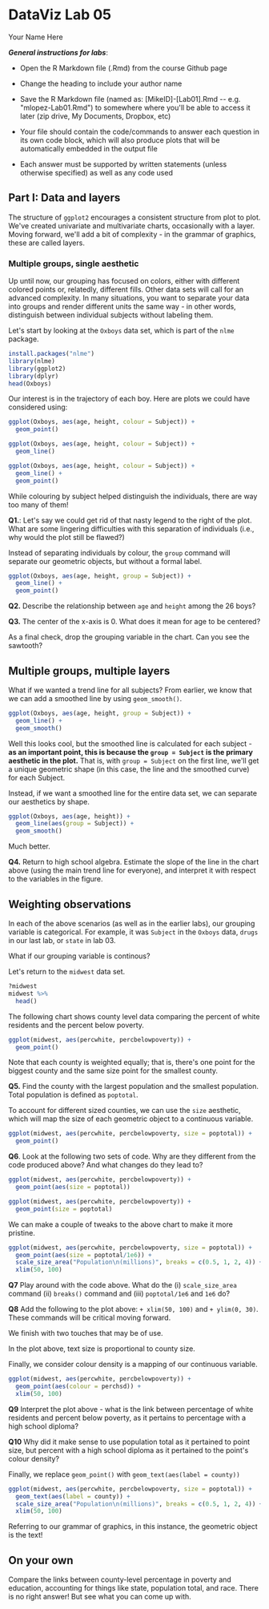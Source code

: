 # DataViz Lab 05
Your Name Here  



***General instructions for labs***: 

+  Open the R Markdown file (.Rmd) from the course Github page

+  Change the heading to include your author name

+  Save the R Markdown file (named as:  [MikeID]-[Lab01].Rmd -- e.g. "mlopez-Lab01.Rmd") to somewhere where you'll be able to access it later (zip drive, My Documents, Dropbox, etc)

+  Your file should contain the code/commands to answer each question in its own code block, which will also produce plots that will be automatically embedded in the output file

+  Each answer must be supported by written statements (unless otherwise specified) as well as any code used

## Part I: Data and layers

The structure of `ggplot2` encourages a consistent structure from plot to plot. We've created univariate and multivariate charts, occasionally with a layer. Moving forward, we'll add a bit of complexity - in the grammar of graphics, these are called layers. 

### Multiple groups, single aesthetic

Up until now, our grouping has focused on colors, either with different colored points or, relatedly, different fills. Other data sets will call for an advanced complexity. In many situations, you want to separate your data into groups and render different units the same way - in other words, distinguish between individual subjects without labeling them.

Let's start by looking at the `Oxboys` data set, which is part of the `nlme` package.


```r
install.packages("nlme")
library(nlme)
library(ggplot2)
library(dplyr)
head(Oxboys)
```

Our interest is in the trajectory of each boy. Here are plots we could have considered using:


```r
ggplot(Oxboys, aes(age, height, colour = Subject)) + 
  geom_point()

ggplot(Oxboys, aes(age, height, colour = Subject)) + 
  geom_line()

ggplot(Oxboys, aes(age, height, colour = Subject)) + 
  geom_line() + 
  geom_point()
```

While colouring by subject helped distinguish the individuals, there are way too many of them! 

**Q1.**: Let's say we could get rid of that nasty legend to the right of the plot. What are some lingering difficulties with this separation of individuals (i.e., why would the plot still be flawed?)

Instead of separating individuals by colour, the `group` command will separate our geometric objects, but without a formal label.


```r
ggplot(Oxboys, aes(age, height, group = Subject)) + 
  geom_line() + 
  geom_point()
```

**Q2.** Describe the relationship between `age` and `height` among the 26 boys?  

**Q3.** The center of the x-axis is 0. What does it mean for age to be centered?

As a final check, drop the grouping variable in the chart. Can you see the sawtooth?

## Multiple groups, multiple layers

What if we wanted a trend line for all subjects? From earlier, we know that we can add a smoothed line by using `geom_smooth()`.


```r
ggplot(Oxboys, aes(age, height, group = Subject)) + 
  geom_line() + 
  geom_smooth()
```

Well this looks cool, but the smoothed line is calculated for each subject - **as an important point, this is because the `group = Subject` is the primary aesthetic in the plot.** That is, with `group = Subject` on the first line, we'll get a unique geometric shape (in this case, the line and the smoothed curve) for each Subject.

Instead, if we want a smoothed line for the entire data set, we can separate our aesthetics by shape.


```r
ggplot(Oxboys, aes(age, height)) + 
  geom_line(aes(group = Subject)) + 
  geom_smooth()
```

Much better. 

**Q4.** Return to high school algebra. Estimate the slope of the line in the chart above (using the main trend line for everyone), and interpret it with respect to the variables in the figure.

## Weighting observations

In each of the above scenarios (as well as in the earlier labs), our grouping variable is categorical. For example, it was `Subject` in the `Oxboys` data, `drugs` in our last lab, or `state` in lab 03.

What if our grouping variable is continous? 

Let's return to the `midwest` data set. 


```r
?midwest
midwest %>%
  head()
```

The following chart shows county level data comparing the percent of white residents and the percent below poverty.


```r
ggplot(midwest, aes(percwhite, percbelowpoverty)) + 
  geom_point()
```

Note that each county is weighted equally; that is, there's one point for the biggest county and the same size point for the smallest county.

**Q5.** Find the county with the largest population and the smallest population. Total population is defined as `poptotal`. 

To account for different sized counties, we can use the `size` aesthetic, which will map the size of each geometric object to a continuous variable.


```r
ggplot(midwest, aes(percwhite, percbelowpoverty, size = poptotal)) + 
  geom_point() 
```


**Q6**. Look at the following two sets of code. Why are they different from the code produced above? And what changes do they lead to?



```r
ggplot(midwest, aes(percwhite, percbelowpoverty)) + 
  geom_point(aes(size = poptotal)) 

ggplot(midwest, aes(percwhite, percbelowpoverty)) + 
  geom_point(size = poptotal) 
```


We can make a couple of tweaks to the above chart to make it more pristine.



```r
ggplot(midwest, aes(percwhite, percbelowpoverty, size = poptotal)) + 
  geom_point(aes(size = poptotal/1e6)) + 
  scale_size_area("Population\n(millions)", breaks = c(0.5, 1, 2, 4)) + 
  xlim(50, 100)
```

**Q7** Play around with the code above. What do the (i) `scale_size_area` command (ii) `breaks()` command and (iii) `poptotal/1e6` and `1e6` do?


**Q8** Add the following to the plot above: `+ xlim(50, 100)` and `+ ylim(0, 30)`. These commands will be critical moving forward.

We finish with two touches that may be of use. 



In the plot above, text size is proportional to county size.

Finally, we consider colour density is a mapping of our continuous variable.


```r
ggplot(midwest, aes(percwhite, percbelowpoverty)) + 
  geom_point(aes(colour = perchsd)) + 
  xlim(50, 100)
```

**Q9** Interpret the plot above - what is the link between percentage of white residents and percent below poverty, as it pertains to percentage with a high school diploma?

**Q10** Why did it make sense to use population total as it pertained to point size, but percent with a high school diploma as it pertained to the point's colour density?

Finally, we replace `geom_point()` with `geom_text(aes(label = county))`


```r
ggplot(midwest, aes(percwhite, percbelowpoverty, size = poptotal)) + 
  geom_text(aes(label = county)) + 
  scale_size_area("Population\n(millions)", breaks = c(0.5, 1, 2, 4)) + 
  xlim(50, 100)
```

Referring to our grammar of graphics, in this instance, the geometric object is the text!


## On your own

Compare the links between county-level percentage in poverty and education, accounting for things like state, population total, and race. There is no right answer!  But see what you can come up with. 

